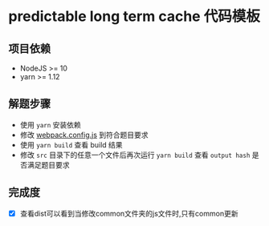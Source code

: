 # predictable long term cache 代码模板

## 项目依赖

- NodeJS >= 10
- yarn >= 1.12

## 解题步骤

- 使用 `yarn` 安装依赖
- 修改 [webpack.config.js](./webpack.config.js) 到符合题目要求
- 使用 `yarn build` 查看 build 结果
- 修改 `src` 目录下的任意一个文件后再次运行 `yarn build` 查看 `output hash` 是否满足题目要求

## 完成度
- [x] 查看dist可以看到当修改common文件夹的js文件时,只有common更新
